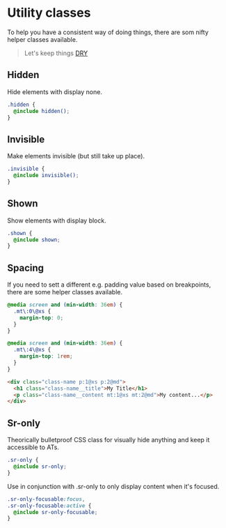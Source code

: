 # Utility classes

To help you have a consistent way of doing things, there are som nifty helper
classes available.

> Let's keep things [DRY](https://en.wikipedia.org/wiki/Don%27t_repeat_yourself)

## Hidden

Hide elements with display none.

```scss
.hidden {
  @include hidden();
}
```

## Invisible

Make elements invisible (but still take up place).

```scss
.invisible {
  @include invisible();
}
```

## Shown

Show elements with display block.

```scss
.shown {
  @include shown;
}
```

## Spacing

If you need to sett a different e.g. padding value based on breakpoints, there
are some helper classes available.

```scss
@media screen and (min-width: 36em) {
  .mt\:0\@xs {
    margin-top: 0;
  }
}

@media screen and (min-width: 36em) {
  .mt\:4\@xs {
    margin-top: 1rem;
  }
}
```

```html
<div class="class-name p:1@xs p:2@md">
  <h1 class="class-name__title">My Title</h1>
  <p class="class-name__content mt:1@xs mt:2@md">My content...</p>
</div>
```

## Sr-only

Theorically bulletproof CSS class for visually hide anything and keep it
accessible to ATs.

```scss
.sr-only {
  @include sr-only;
}
```

Use in conjunction with .sr-only to only display content when it's focused.

```scss
.sr-only-focusable:focus,
.sr-only-focusable:active {
  @include sr-only-focusable;
}
```
